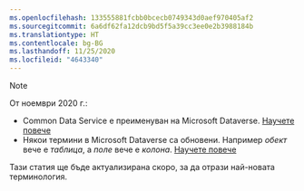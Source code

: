 ```yaml
---
ms.openlocfilehash: 133555881fcbb0bcecb0749343d0aef970405af2
ms.sourcegitcommit: 6a6df62fa12dcb9bd5f5a39cc3ee0e2b3988184b
ms.translationtype: HT
ms.contentlocale: bg-BG
ms.lasthandoff: 11/25/2020
ms.locfileid: "4643340"
---
```

> [!NOTE]
> От ноември 2020 г.:
> - Common Data Service е преименуван на Microsoft Dataverse. [Научете повече](https://aka.ms/PAuAppBlog)
> - Някои термини в Microsoft Dataverse са обновени. Например *обект* вече е *таблица*, а *поле* вече е *колона*. [Научете повече](https://go.microsoft.com/fwlink/?linkid=2147247)
>
> Тази статия ще бъде актуализирана скоро, за да отрази най-новата терминология.
